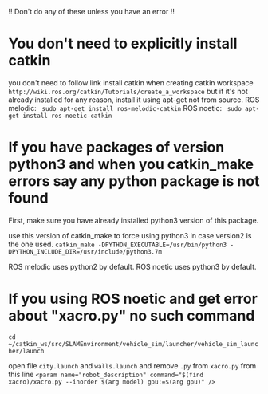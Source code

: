 !! Don't do any of these unless you have an error !!

# You don't need to explicitly install catkin
you don't need to follow link install catkin when creating catkin workspace
``` http://wiki.ros.org/catkin/Tutorials/create_a_workspace```
but if it's not already installed for any reason, install it using apt-get not from source.
  ROS melodic: ``` sudo apt-get install ros-melodic-catkin```
  ROS noetic: ``` sudo apt-get install ros-noetic-catkin```


# If you have packages of version python3 and when you catkin_make errors say any python package is not found 

First, make sure you have already installed python3 version of this package.

use this version of catkin_make to force using python3 in case version2 is the one used.
```catkin_make -DPYTHON_EXECUTABLE=/usr/bin/python3 -DPYTHON_INCLUDE_DIR=/usr/include/python3.7m```

ROS melodic uses python2 by default.
ROS noetic uses python3 by default.

# If you using ROS noetic and get error about "xacro.py" no such command

``` cd ~/catkin_ws/src/SLAMEnvironment/vehicle_sim/launcher/vehicle_sim_launcher/launch ```

open file ```city.launch``` and ```walls.launch``` and remove ```.py``` from ```xacro.py```
from this line ```<param name="robot_description" command="$(find xacro)/xacro.py --inorder $(arg model) gpu:=$(arg gpu)" />```
